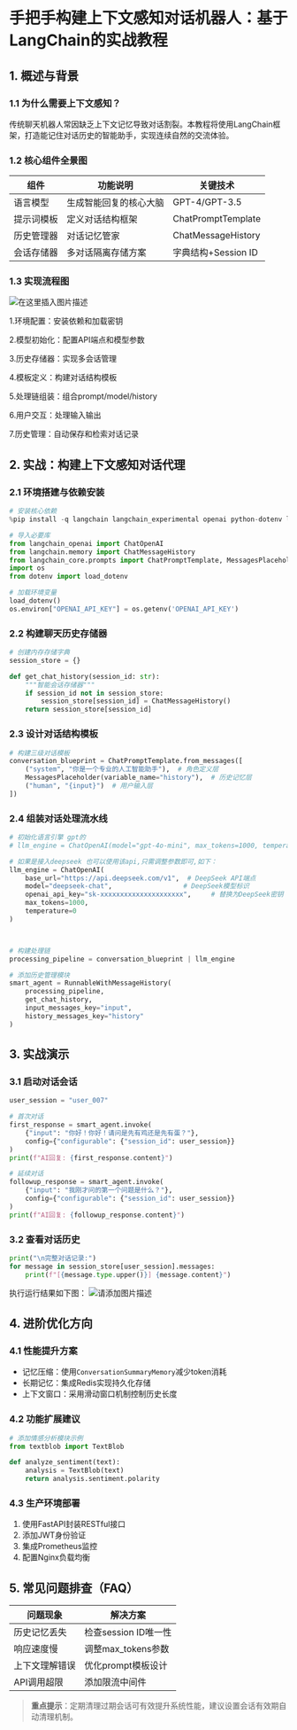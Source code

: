 
# 手把手构建上下文感知对话机器人：基于LangChain的实战教程

## 1. 概述与背景
### 1.1 为什么需要上下文感知？
传统聊天机器人常因缺乏上下文记忆导致对话割裂。本教程将使用LangChain框架，打造能记住对话历史的智能助手，实现连续自然的交流体验。

### 1.2 核心组件全景图
| 组件           | 功能说明                  | 关键技术                 |
|----------------|-------------------------|-------------------------|
| 语言模型       | 生成智能回复的核心大脑      | GPT-4/GPT-3.5           |
| 提示词模板     | 定义对话结构框架           | ChatPromptTemplate      |
| 历史管理器     | 对话记忆管家               | ChatMessageHistory      |
| 会话存储器     | 多对话隔离存储方案         | 字典结构+Session ID     |

### 1.3 实现流程图

![在这里插入图片描述](https://i-blog.csdnimg.cn/direct/078c914801144d0fb5990b2103836bf7.png)

1.环境配置：安装依赖和加载密钥

2.模型初始化：配置API端点和模型参数

3.历史存储器：实现多会话管理

4.模板定义：构建对话结构模板

5.处理链组装：组合prompt/model/history

6.用户交互：处理输入输出

7.历史管理：自动保存和检索对话记录

## 2. 实战：构建上下文感知对话代理
### 2.1 环境搭建与依赖安装
```python
# 安装核心依赖
%pip install -q langchain langchain_experimental openai python-dotenv langchain_openai

# 导入必要库
from langchain_openai import ChatOpenAI
from langchain.memory import ChatMessageHistory
from langchain_core.prompts import ChatPromptTemplate, MessagesPlaceholder
import os
from dotenv import load_dotenv

# 加载环境变量
load_dotenv()
os.environ["OPENAI_API_KEY"] = os.getenv('OPENAI_API_KEY')
```

### 2.2 构建聊天历史存储器
```python
# 创建内存存储字典
session_store = {}

def get_chat_history(session_id: str):
    """智能会话存储器"""
    if session_id not in session_store:
        session_store[session_id] = ChatMessageHistory()
    return session_store[session_id]
```

### 2.3 设计对话结构模板
```python
# 构建三级对话模板
conversation_blueprint = ChatPromptTemplate.from_messages([
    ("system", "你是一个专业的人工智能助手"),  # 角色定义层
    MessagesPlaceholder(variable_name="history"),  # 历史记忆层
    ("human", "{input}")  # 用户输入层
])
```

### 2.4 组装对话处理流水线
```python
# 初始化语言引擎 gpt的
# llm_engine = ChatOpenAI(model="gpt-4o-mini", max_tokens=1000, temperature=0)

# 如果是接入deepseek 也可以使用该api,只需调整参数即可,如下：
llm_engine = ChatOpenAI(
    base_url="https://api.deepseek.com/v1",  # DeepSeek API端点
    model="deepseek-chat",                  # DeepSeek模型标识
    openai_api_key="sk-xxxxxxxxxxxxxxxxxxxxx",     # 替换为DeepSeek密钥
    max_tokens=1000,
    temperature=0
)



# 构建处理链
processing_pipeline = conversation_blueprint | llm_engine

# 添加历史管理模块
smart_agent = RunnableWithMessageHistory(
    processing_pipeline,
    get_chat_history,
    input_messages_key="input",
    history_messages_key="history"
)
```

## 3. 实战演示
### 3.1 启动对话会话
```python
user_session = "user_007"

# 首次对话
first_response = smart_agent.invoke(
    {"input": "你好！你好！请问是先有鸡还是先有蛋？"},
    config={"configurable": {"session_id": user_session}}
)
print(f"AI回复: {first_response.content}")

# 延续对话
followup_response = smart_agent.invoke(
    {"input": "我刚才问的第一个问题是什么？"},
    config={"configurable": {"session_id": user_session}}
)
print(f"AI回复: {followup_response.content}")
```

### 3.2 查看对话历史
```python
print("\n完整对话记录:")
for message in session_store[user_session].messages:
    print(f"[{message.type.upper()}] {message.content}")
```
执行运行结果如下图：
![请添加图片描述](https://i-blog.csdnimg.cn/direct/2714a5dc81fd4c0ab82aacf862decdc1.png)

## 4. 进阶优化方向
### 4.1 性能提升方案
- 记忆压缩：使用`ConversationSummaryMemory`减少token消耗
- 长期记忆：集成Redis实现持久化存储
- 上下文窗口：采用滑动窗口机制控制历史长度

### 4.2 功能扩展建议
```python
# 添加情感分析模块示例
from textblob import TextBlob

def analyze_sentiment(text):
    analysis = TextBlob(text)
    return analysis.sentiment.polarity
```

### 4.3 生产环境部署
1. 使用FastAPI封装RESTful接口
2. 添加JWT身份验证
3. 集成Prometheus监控
4. 配置Nginx负载均衡

## 5. 常见问题排查（FAQ）
| 问题现象                | 解决方案                  |
|------------------------|-------------------------|
| 历史记忆丢失           | 检查session ID唯一性      |
| 响应速度慢             | 调整max_tokens参数       |
| 上下文理解错误         | 优化prompt模板设计       |
| API调用超限           | 添加限流中间件           |

> **重点提示**：定期清理过期会话可有效提升系统性能，建议设置会话有效期自动清理机制。